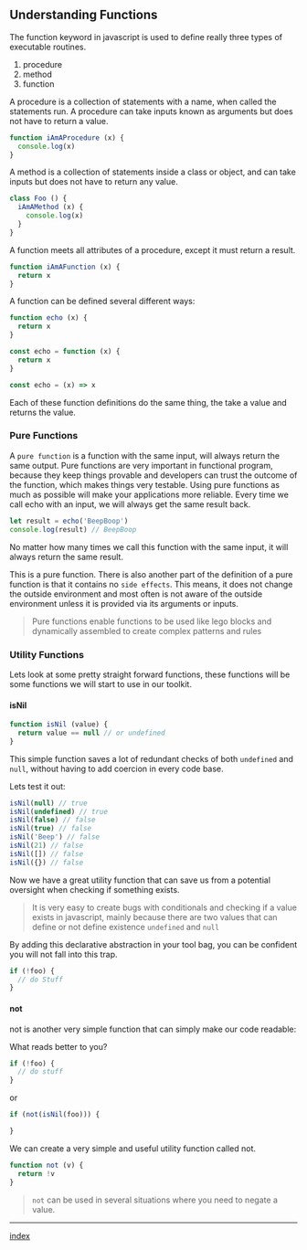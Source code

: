 ## Understanding Functions

The function keyword in javascript is used to define really three types of executable routines.

1. procedure
2. method
3. function

A procedure is a collection of statements with a name, when called the statements run. A procedure can take inputs known as arguments but does not have to return a value.

``` js
function iAmAProcedure (x) {
  console.log(x)
}
```

A method is a collection of statements inside a class or object, and can take inputs but does not have to return any value.

``` js
class Foo () {
  iAmAMethod (x) {
    console.log(x)
  }
}
```

A function meets all attributes of a procedure, except it must return a result.

``` js
function iAmAFunction (x) {
  return x
}
```

A function can be defined several different ways:

``` js
function echo (x) {
  return x
}

const echo = function (x) {
  return x
}

const echo = (x) => x
```

Each of these function definitions do the same thing, the take a value and returns the value.

### Pure Functions

A `pure function` is a function with the same input, will always return the same output. Pure functions are very important in functional program, because they keep things provable and developers can trust the outcome of the function, which makes things very testable. Using pure functions as much as possible will make your applications more reliable. Every time we call echo with an input, we will always get the same result back.

``` js
let result = echo('BeepBoop')
console.log(result) // BeepBoop
```

No matter how many times we call this function with the same input, it will always return the same result.

This is a pure function. There is also another part of the definition of a pure function is that it contains no `side effects`.  This means, it does not change the outside environment and most often is not aware of the outside environment unless it is provided via its arguments or inputs.

> Pure functions enable functions to be used like lego blocks and dynamically assembled to create complex patterns and rules

### Utility Functions

Lets look at some pretty straight forward functions, these functions will be some functions we will start to use in our toolkit.

#### isNil

``` js
function isNil (value) {
  return value == null // or undefined
}
```

This simple function saves a lot of redundant checks of both `undefined` and `null`, without having to add coercion in every code base.

Lets test it out:

``` js
isNil(null) // true
isNil(undefined) // true
isNil(false) // false
isNil(true) // false
isNil('Beep') // false
isNil(21) // false
isNil([]) // false
isNil({}) // false
```

Now we have a great utility function that can save us from a potential oversight when checking if something exists.

> It is very easy to create bugs with conditionals and checking if a value exists in javascript, mainly because there are two values that can define or not define existence `undefined` and `null`

By adding this declarative abstraction in your tool bag, you can be confident you will not fall into this trap.

``` js
if (!foo) {
  // do Stuff
}
```

#### not

not is another very simple function that can simply make our code readable:

What reads better to you?

``` js
if (!foo) {
  // do stuff
}
```

or

``` js
if (not(isNil(foo))) {

}
```

We can create a very simple and useful utility function called not.

``` js
function not (v) {
  return !v
}  
```

> `not` can be used in several situations where you need to negate a value.

---

[index](/)
